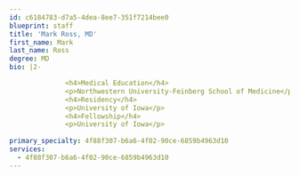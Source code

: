 ```yaml
---
id: c6184783-d7a5-4dea-8ee7-351f7214bee0
blueprint: staff
title: 'Mark Ross, MD'
first_name: Mark
last_name: Ross
degree: MD
bio: |2-

              <h4>Medical Education</h4>
              <p>Northwestern University-Feinberg School of Medicine</p>
              <h4>Residency</h4>
              <p>University of Iowa</p>
              <h4>Fellowship</h4>
              <p>University of Iowa</p>
          
primary_specialty: 4f88f307-b6a6-4f02-90ce-6859b4963d10
services:
  - 4f88f307-b6a6-4f02-90ce-6859b4963d10
---
```

